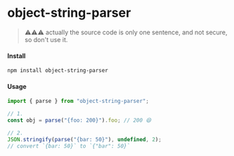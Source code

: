# object-string-parser

> ⚠️⚠️⚠️ actually the source code is only one sentence, and not secure, so don't use it.

#### Install

```bash
npm install object-string-parser
```

#### Usage

```javascript
import { parse } from "object-string-parser";

// 1.
const obj = parse("{foo: 200}").foo; // 200 😄

// 2.
JSON.stringify(parse("{bar: 50}"), undefined, 2);
// convert `{bar: 50}` to `{"bar": 50}`
```
